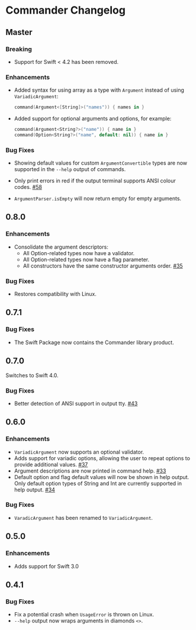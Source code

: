 # Commander Changelog

## Master

### Breaking

- Support for Swift < 4.2 has been removed.

### Enhancements

- Added syntax for using array as a type with `Argument` instead of using
  `VariadicArgument`:

    ```swift
    command(Argument<[String]>("names")) { names in }
    ```

- Added support for optional arguments and options, for example:

    ```swift
    command(Argument<String?>("name")) { name in }
    command(Option<String?>("name", default: nil)) { name in }
    ```

### Bug Fixes

- Showing default values for custom `ArgumentConvertible` types are now
  supported in the `--help` output of commands.

- Only print errors in red if the output terminal supports ANSI colour codes.
  [#58](https://github.com/kylef/Commander/pull/58)

- `ArgumentParser.isEmpty` will now return empty for empty arguments.

## 0.8.0

### Enhancements

- Consolidate the argument descriptors:
  - All Option-related types now have a validator.
  - All Option-related types now have a flag parameter.
  - All constructors have the same constructor arguments order. [#35](https://github.com/kylef/Commander/issues/35)

### Bug Fixes

- Restores compatibility with Linux.

## 0.7.1

### Bug Fixes

- The Swift Package now contains the Commander library product.

## 0.7.0

Switches to Swift 4.0.

### Bug Fixes

- Better detection of ANSI support in output tty.
  [#43](https://github.com/kylef/Commander/issues/43)

## 0.6.0

### Enhancements

- `VariadicArgument` now supports an optional validator.
- Adds support for variadic options, allowing the user to repeat options to
  provide additional values.
  [#37](https://github.com/kylef/Commander/issues/37)
- Argument descriptions are now printed in command help.
  [#33](https://github.com/kylef/Commander/issues/33)
- Default option and flag default values will now be shown in help output.
  Only default option types of String and Int are currently supported in help output.
  [#34](https://github.com/kylef/Commander/issues/34)

### Bug Fixes

- `VaradicArgument` has been renamed to `VariadicArgument`.


## 0.5.0

### Enhancements

- Adds support for Swift 3.0

## 0.4.1

### Bug Fixes

- Fix a potential crash when `UsageError` is thrown on Linux.
- `--help` output now wraps arguments in diamonds `<>`.

